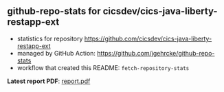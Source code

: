 ## github-repo-stats for cicsdev/cics-java-liberty-restapp-ext

- statistics for repository https://github.com/cicsdev/cics-java-liberty-restapp-ext
- managed by GitHub Action: https://github.com/jgehrcke/github-repo-stats
- workflow that created this README: `fetch-repository-stats`

**Latest report PDF**: [report.pdf](https://github.com/cicsdev/repo-stats/raw/github-repo-stats/cicsdev/cics-java-liberty-restapp-ext/latest-report/report.pdf)

